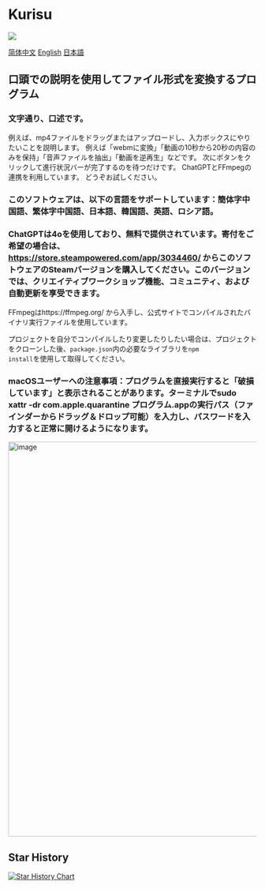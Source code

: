 # Kurisu
<img src="http://counter.seku.su/cmoe?name=mcdfsteve/kurisu&theme=moebooru" />

[简体中文](https://github.com/MCDFsteve/Kurisu/blob/main/README_zhCN.md)   [English](https://github.com/MCDFsteve/Kurisu/blob/main/README.md)   [日本語](https://github.com/MCDFsteve/Kurisu/blob/main/README_jp.md)
## 口頭での説明を使用してファイル形式を変換するプログラム
### 文字通り、口述です。
例えば、mp4ファイルをドラッグまたはアップロードし、入力ボックスにやりたいことを説明します。
例えば「webmに変換」「動画の10秒から20秒の内容のみを保持」「音声ファイルを抽出」「動画を逆再生」などです。
次にボタンをクリックして進行状況バーが完了するのを待つだけです。
ChatGPTとFFmpegの連携を利用しています。
どうぞお試しください。
### このソフトウェアは、以下の言語をサポートしています：簡体字中国語、繁体字中国語、日本語、韓国語、英語、ロシア語。
### ChatGPTは4oを使用しており、無料で提供されています。寄付をご希望の場合は、https://store.steampowered.com/app/3034460/ からこのソフトウェアのSteamバージョンを購入してください。このバージョンでは、クリエイティブワークショップ機能、コミュニティ、および自動更新を享受できます。

FFmpegはhttps://ffmpeg.org/ から入手し、公式サイトでコンパイルされたバイナリ実行ファイルを使用しています。

プロジェクトを自分でコンパイルしたり変更したりしたい場合は、プロジェクトをクローンした後、<code>package.json</code>内の必要なライブラリを<code>npm install</code>を使用して取得してください。

### macOSユーザーへの注意事項：プログラムを直接実行すると「破損しています」と表示されることがあります。ターミナルでsudo xattr -dr com.apple.quarantine プログラム.appの実行パス（ファインダーからドラッグ＆ドロップ可能）を入力し、パスワードを入力すると正常に開けるようになります。
<img width="800" alt="image" src="https://github.com/user-attachments/assets/3dcdb8f3-de2a-4603-8480-0109e4c7325e">

## Star History

[![Star History Chart](https://api.star-history.com/svg?repos=MCDFsteve/Kurisu&type=Date)](https://star-history.com/#MCDFsteve/Kurisu&Date)
